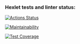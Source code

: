 ### Hexlet tests and linter status:
[![Actions Status](https://github.com/AlexanderIzmailov/python-project-lvl4/workflows/hexlet-check/badge.svg)](https://github.com/AlexanderIzmailov/python-project-lvl4/actions)

[![Maintainability](https://api.codeclimate.com/v1/badges/607a3b7444f30bd99a7f/maintainability)](https://codeclimate.com/github/AlexanderIzmailov/python-project-lvl4/maintainability)

[![Test Coverage](https://api.codeclimate.com/v1/badges/607a3b7444f30bd99a7f/test_coverage)](https://codeclimate.com/github/AlexanderIzmailov/python-project-lvl4/test_coverage)